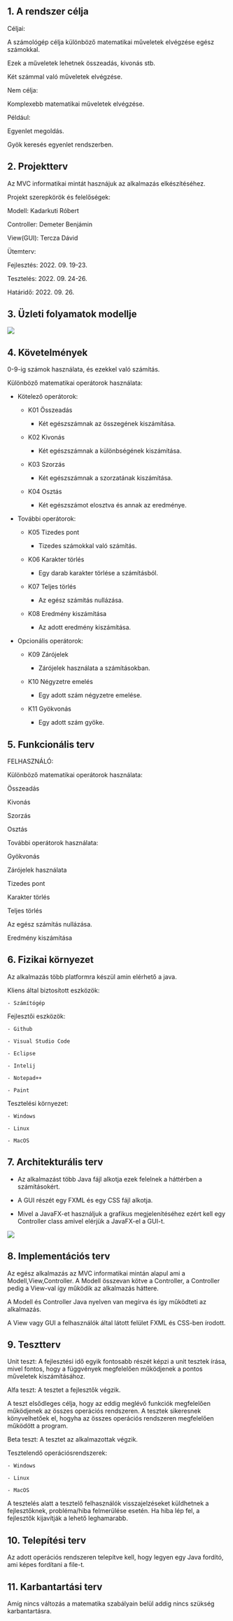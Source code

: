 ## 1. A rendszer célja

Céljai:

A számológép célja különböző matematikai műveletek elvégzése egész számokkal.

Ezek a műveletek lehetnek összeadás, kivonás stb.

Két számmal való műveletek elvégzése.

Nem célja:

Komplexebb matematikai műveletek elvégzése.

Például:

Egyenlet megoldás.

Gyök keresés egyenlet rendszerben.

## 2. Projektterv

Az MVC informatikai mintát hasznájuk az alkalmazás elkészítéséhez.

Projekt szerepkörök és felelőségek:

Modell:
Kadarkuti Róbert

Controller:
Demeter Benjámin

View(GUI):
Tercza Dávid 

Ütemterv:

Fejlesztés: 2022. 09. 19-23.

Tesztelés: 2022. 09. 24-26.

Határidő: 2022. 09. 26.

## 3. Üzleti folyamatok modellje

![](uzletifolyamatokmodellje.png)

## 4. Követelmények

0-9-ig számok használata, és ezekkel való számítás.

Különböző matematikai operátorok használata:

- Kötelező operátorok:

	- K01 Összeadás

		- Két egészszámnak az összegének kiszámítása.

	- K02 Kivonás

		- Két egészszámnak a különbségének kiszámítása.

	- K03 Szorzás

		- Két egészszámnak a szorzatának kiszámítása.

	- K04 Osztás

		- Két egészszámot elosztva és annak az eredménye.

- További operátorok:

	- K05 Tizedes pont

		- Tizedes számokkal való számítás.

	- K06 Karakter törlés

		- Egy darab karakter törlése a számításból.

	- K07 Teljes törlés

		- Az egész számítás nullázása.

	- K08 Eredmény kiszámítása

		- Az adott eredmény kiszámítása.

- Opcionális operátorok:

	- K09 Zárójelek

		- Zárójelek használata a számításokban.

	- K10 Négyzetre emelés
		
		- Egy adott szám négyzetre emelése.

	- K11 Gyökvonás

		- Egy adott szám gyöke.


## 5. Funkcionális terv

FELHASZNÁLÓ:

Különböző matematikai operátorok használata:

Összeadás

Kivonás

Szorzás

Osztás

További operátorok használata:

Gyökvonás

Zárójelek használata

Tizedes pont

Karakter törlés

Teljes törlés

Az egész számítás nullázása.

Eredmény kiszámítása

## 6. Fizikai környezet

Az alkalmazás több platformra készül amin elérhető a java.

Kliens által biztosított eszközök:

    - Számítógép


Fejlesztői eszközök:

    - Github

    - Visual Studio Code

    - Eclipse

    - Intelij

    - Notepad++

    - Paint


Tesztelési környezet:

    - Windows

    - Linux

    - MacOS


## 7. Architekturális terv

- Az alkalmazást több Java fájl alkotja ezek felelnek a háttérben a számításokért.

- A GUI részét egy FXML és egy CSS fájl alkotja.

- Mivel a JavaFX-et használjuk a grafikus megjelenítéséhez ezért kell egy Controller class amivel elérjük a JavaFX-el a GUI-t.

![](architekturalisterv.png)

## 8. Implementációs terv

Az egész alkalmazás az MVC informatikai mintán alapul ami a Modell,View,Controller.
A Modell összevan kötve a Controller, a Controller pedig a View-val így működik az alkalmazás háttere.

A Modell és Controller Java nyelven van megírva és így működteti az alkalmazás.

A View vagy GUI a felhasználók által látott felület FXML és CSS-ben írodott.

## 9. Tesztterv

Unit teszt:
A fejlesztési idő egyik fontosabb részét képzi a unit tesztek írása, mivel fontos, hogy a függvények megfelelően működjenek a pontos műveletek kiszámításához.

Alfa teszt:
A tesztet a fejlesztők végzik.

A teszt elsődleges célja, hogy az eddig meglévő funkciók megfelelően működjenek az összes operációs rendszeren.
A tesztek sikeresnek könyvelhetőek el, hogyha az összes operációs rendszeren megfelelően működött a program.

Beta teszt:
A tesztet az alkalmazottak végzik.

Tesztelendő operációsrendszerek:

    - Windows

    - Linux

    - MacOS
    
A tesztelés alatt a tesztelő felhasználók visszajelzéseket küldhetnek a fejlesztőknek, probléma/hiba felmerülése esetén. Ha hiba lép fel, a fejlesztők kijavítják a lehető leghamarabb. 

## 10. Telepítési terv
Az adott operációs rendszeren telepítve kell, hogy legyen egy Java fordító, ami képes fordítani a file-t.

## 11. Karbantartási terv
Amíg nincs változás a matematika szabályain belül addig nincs szükség karbantartásra.